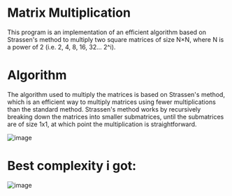 # Matrix Multiplication
This program is an implementation of an efficient algorithm based on Strassen's method to multiply two square matrices of size N×N, where N is a power of 2 (i.e. 2, 4, 8, 16, 32... 2^i).

# Algorithm
The algorithm used to multiply the matrices is based on Strassen's method, which is an efficient way to multiply matrices using fewer multiplications than the standard method. Strassen's method works by recursively breaking down the matrices into smaller submatrices, until the submatrices are of size 1x1, at which point the multiplication is straightforward.

![image](https://user-images.githubusercontent.com/83876261/229367088-02b4c21b-3258-478c-ae4b-4c465dfe1d08.png)
##

# Best complexity i got:
![image](https://user-images.githubusercontent.com/83876261/230506889-fa2c39db-5c2c-498f-b288-a4159bbdcd96.png)
